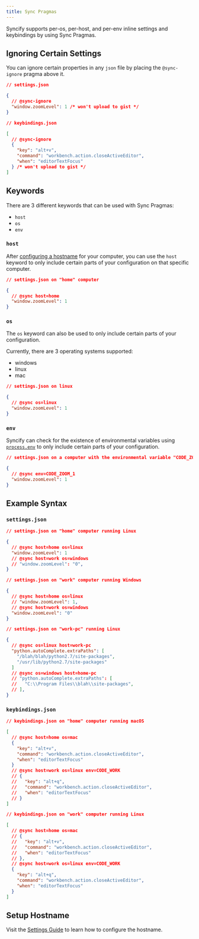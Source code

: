 ```yaml
---
title: Sync Pragmas
---
```


Syncify supports per-os, per-host, and per-env inline settings and keybindings by using Sync Pragmas.

## Ignoring Certain Settings

You can ignore certain properties in any `json` file by placing the `@sync-ignore` pragma above it.

```json
// settings.json

{
  // @sync-ignore
  "window.zoomLevel": 1 /* won't upload to gist */
}
```

```json
// keybindings.json

[
  // @sync-ignore
  {
    "key": "alt+v",
    "command": "workbench.action.closeActiveEditor",
    "when": "editorTextFocus"
  } /* won't upload to gist */
]
```

## Keywords

There are 3 different keywords that can be used with Sync Pragmas:

- `host`
- `os`
- `env`

### `host`

After [configuring a hostname](#setup-hostname) for your computer, you can use the `host` keyword to only include certain parts of your configuration on that specific computer.

```json
// settings.json on "home" computer

{
  // @sync host=home
  "window.zoomLevel": 1
}
```

### `os`

The `os` keyword can also be used to only include certain parts of your configuration.

Currently, there are 3 operating systems supported:

- windows
- linux
- mac

```json
// settings.json on linux

{
  // @sync os=linux
  "window.zoomLevel": 1
}
```

### `env`

Syncify can check for the existence of environmental variables using [`process.env`](https://nodejs.org/api/process.html#process_process_env) to only include certain parts of your configuration.

```json
// settings.json on a computer with the environmental variable "CODE_ZOOM_1" set

{
  // @sync env=CODE_ZOOM_1
  "window.zoomLevel": 1
}
```

## Example Syntax

### `settings.json`

```json
// settings.json on "home" computer running Linux

{
  // @sync host=home os=linux
  "window.zoomLevel": 1
  // @sync host=work os=windows
  // "window.zoomLevel": "0",
}
```

```json
// settings.json on "work" computer running Windows

{
  // @sync host=home os=linux
  // "window.zoomLevel": 1,
  // @sync host=work os=windows
  "window.zoomLevel": "0"
}
```

```json
// settings.json on "work-pc" running Linux

{
  // @sync os=linux host=work-pc
  "python.autoComplete.extraPaths": [
    "/blah/blah/python2.7/site-packages",
    "/usr/lib/python2.7/site-packages"
  ]
  // @sync os=windows host=home-pc
  // "python.autoComplete.extraPaths": [
  //   "C:\\Program Files\\blah\\site-packages",
  // ],
}
```

### `keybindings.json`

```json
// keybindings.json on "home" computer running macOS

[
  // @sync host=home os=mac
  {
    "key": "alt+v",
    "command": "workbench.action.closeActiveEditor",
    "when": "editorTextFocus"
  }
  // @sync host=work os=linux env=CODE_WORK
  // {
  //   "key": "alt+q",
  //   "command": "workbench.action.closeActiveEditor",
  //   "when": "editorTextFocus"
  // }
]
```

```json
// keybindings.json on "work" computer running Linux

[
  // @sync host=home os=mac
  // {
  //   "key": "alt+v",
  //   "command": "workbench.action.closeActiveEditor",
  //   "when": "editorTextFocus"
  // },
  // @sync host=work os=linux env=CODE_WORK
  {
    "key": "alt+q",
    "command": "workbench.action.closeActiveEditor",
    "when": "editorTextFocus"
  }
]
```

## Setup Hostname

Visit the [Settings Guide](../getting-started/configuring.mdx#hostname) to learn how to configure the hostname.
